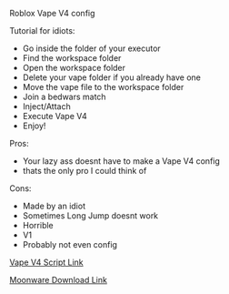 Roblox Vape V4 config

Tutorial for idiots:

- Go inside the folder of your executor
- Find the workspace folder
- Open the workspace folder
- Delete your vape folder if you already have one
- Move the vape file to the workspace folder
- Join a bedwars match
- Inject/Attach
- Execute Vape V4
- Enjoy!

Pros:
- Your lazy ass doesnt have to make a Vape V4 config
- thats the only pro I could think of

Cons:

- Made by an idiot
- Sometimes Long Jump doesnt work
- Horrible
- V1
- Probably not even config

[Vape V4 Script Link](https://raw.githubusercontent.com/7GrandDadPGN/VapeV4ForRoblox/main/NewMainScript.lua)

[Moonware Download Link](https://www.mediafire.com/file/v13i2cv5kedw1h7/vape-20221112T054423Z-001.zip/file)
